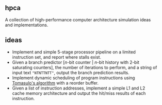 ## hpca
A collection of high-performance computer architecture simulation ideas and implementations.

## ideas
- Implement and simple 5-stage processor pipeline on a limited instruction set, and report where stalls exist.
- Given a branch predictor [_n_-bit counter | _n_-bit history with 2-bit saturating counters], the number of iterations to perform, and a string of input text `"NTNTTNTT"`, output the branch prediction results.
- Implement dynamic scheduling of program instructions using [Tomasulo's algorithm](http://en.wikipedia.org/wiki/Tomasulo_algorithm) with a reorder buffer.
- Given a list of instruction addresses, implement a simple L1 and L2 cache memory architecture and output the hit/miss results of each instruction.
